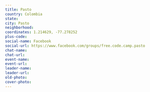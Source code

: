 ```yaml
---
title: Pasto
country: Colombia
state: 
city: Pasto
neighborhood: 
coordinates: 1.214629, -77.278252
plus-code:
social-name: Facebook
social-url: https://www.facebook.com/groups/free.code.camp.pasto
chat-name:
chat-url:
event-name:
event-url:
leader-name:
leader-url:
old-photo: 
cover-photo:
---
```

